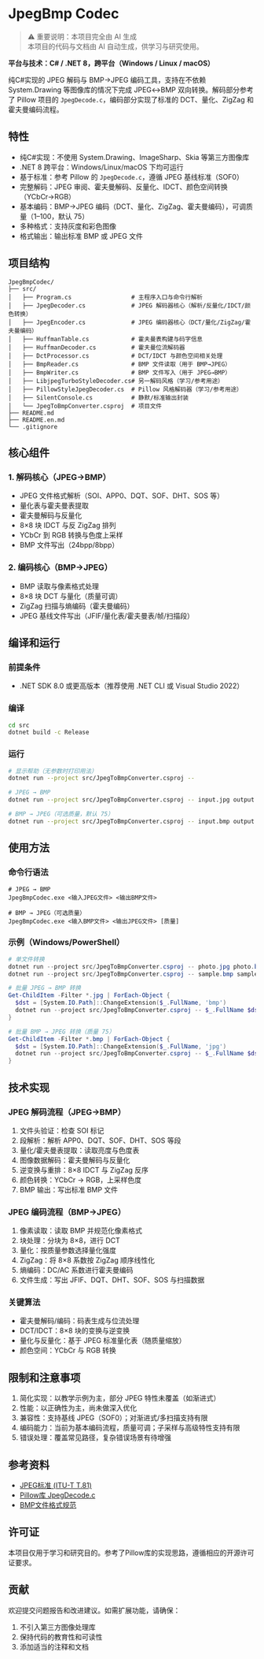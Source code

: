 # JpegBmp Codec

> ⚠️ 重要说明：本项目完全由 AI 生成  
> 本项目的代码与文档由 AI 自动生成，供学习与研究使用。

**平台与技术：C# / .NET 8，跨平台（Windows / Linux / macOS）**

纯C#实现的 JPEG 解码与 BMP→JPEG 编码工具，支持在不依赖 System.Drawing 等图像库的情况下完成 JPEG↔BMP 双向转换。解码部分参考了 Pillow 项目的 `JpegDecode.c`，编码部分实现了标准的 DCT、量化、ZigZag 和霍夫曼编码流程。

## 特性

- 纯C#实现：不使用 System.Drawing、ImageSharp、Skia 等第三方图像库
- .NET 8 跨平台：Windows/Linux/macOS 下均可运行
- 基于标准：参考 Pillow 的 `JpegDecode.c`，遵循 JPEG 基线标准（SOF0）
- 完整解码：JPEG 审阅、霍夫曼解码、反量化、IDCT、颜色空间转换（YCbCr→RGB）
- 基本编码：BMP→JPEG 编码（DCT、量化、ZigZag、霍夫曼编码），可调质量（1–100，默认 75）
- 多种格式：支持灰度和彩色图像
- 格式输出：输出标准 BMP 或 JPEG 文件

## 项目结构

```
JpegBmpCodec/
├── src/
│   ├── Program.cs                 # 主程序入口与命令行解析
│   ├── JpegDecoder.cs             # JPEG 解码器核心（解析/反量化/IDCT/颜色转换）
│   ├── JpegEncoder.cs             # JPEG 编码器核心（DCT/量化/ZigZag/霍夫曼编码）
│   ├── HuffmanTable.cs            # 霍夫曼表构建与码字信息
│   ├── HuffmanDecoder.cs          # 霍夫曼位流解码器
│   ├── DctProcessor.cs            # DCT/IDCT 与颜色空间相关处理
│   ├── BmpReader.cs               # BMP 文件读取（用于 BMP→JPEG）
│   ├── BmpWriter.cs               # BMP 文件写入（用于 JPEG→BMP）
│   ├── LibjpegTurboStyleDecoder.cs# 另一解码风格（学习/参考用途）
│   ├── PillowStyleJpegDecoder.cs  # Pillow 风格解码器（学习/参考用途）
│   ├── SilentConsole.cs           # 静默/标准输出封装
│   └── JpegToBmpConverter.csproj  # 项目文件
├── README.md
├── README.en.md
└── .gitignore
```

## 核心组件

### 1. 解码核心（JPEG→BMP）
- JPEG 文件格式解析（SOI、APP0、DQT、SOF、DHT、SOS 等）
- 量化表与霍夫曼表提取
- 霍夫曼解码与反量化
- 8×8 块 IDCT 与反 ZigZag 排列
- YCbCr 到 RGB 转换与色度上采样
- BMP 文件写出（24bpp/8bpp）

### 2. 编码核心（BMP→JPEG）
- BMP 读取与像素格式处理
- 8×8 块 DCT 与量化（质量可调）
- ZigZag 扫描与熵编码（霍夫曼编码）
- JPEG 基线文件写出（JFIF/量化表/霍夫曼表/帧/扫描段）

## 编译和运行

### 前提条件
- .NET SDK 8.0 或更高版本（推荐使用 .NET CLI 或 Visual Studio 2022）

### 编译
```bash
cd src
dotnet build -c Release
```

### 运行
```bash
# 显示帮助（无参数时打印用法）
dotnet run --project src/JpegToBmpConverter.csproj --

# JPEG → BMP
dotnet run --project src/JpegToBmpConverter.csproj -- input.jpg output.bmp

# BMP → JPEG（可选质量，默认 75）
dotnet run --project src/JpegToBmpConverter.csproj -- input.bmp output.jpg 75
```

## 使用方法

### 命令行语法
```
# JPEG → BMP
JpegBmpCodec.exe <输入JPEG文件> <输出BMP文件>

# BMP → JPEG（可选质量）
JpegBmpCodec.exe <输入BMP文件> <输出JPEG文件> [质量]
```

### 示例（Windows/PowerShell）
```powershell
# 单文件转换
dotnet run --project src/JpegToBmpConverter.csproj -- photo.jpg photo.bmp
dotnet run --project src/JpegToBmpConverter.csproj -- sample.bmp sample.jpg 80

# 批量 JPEG → BMP 转换
Get-ChildItem -Filter *.jpg | ForEach-Object {
  $dst = [System.IO.Path]::ChangeExtension($_.FullName, 'bmp')
  dotnet run --project src/JpegToBmpConverter.csproj -- $_.FullName $dst
}

# 批量 BMP → JPEG 转换（质量 75）
Get-ChildItem -Filter *.bmp | ForEach-Object {
  $dst = [System.IO.Path]::ChangeExtension($_.FullName, 'jpg')
  dotnet run --project src/JpegToBmpConverter.csproj -- $_.FullName $dst 75
}
```

## 技术实现

### JPEG 解码流程（JPEG→BMP）
1. 文件头验证：检查 SOI 标记
2. 段解析：解析 APP0、DQT、SOF、DHT、SOS 等段
3. 量化/霍夫曼表提取：读取亮度与色度表
4. 图像数据解码：霍夫曼解码与反量化
5. 逆变换与重排：8×8 IDCT 与 ZigZag 反序
6. 颜色转换：YCbCr → RGB，上采样色度
7. BMP 输出：写出标准 BMP 文件

### JPEG 编码流程（BMP→JPEG）
1. 像素读取：读取 BMP 并规范化像素格式
2. 块处理：分块为 8×8，进行 DCT
3. 量化：按质量参数选择量化强度
4. ZigZag：将 8×8 系数按 ZigZag 顺序线性化
5. 熵编码：DC/AC 系数进行霍夫曼编码
6. 文件生成：写出 JFIF、DQT、DHT、SOF、SOS 与扫描数据

### 关键算法
- 霍夫曼解码/编码：码表生成与位流处理
- DCT/IDCT：8×8 块的变换与逆变换
- 量化与反量化：基于 JPEG 标准量化表（随质量缩放）
- 颜色空间：YCbCr 与 RGB 转换

## 限制和注意事项

1. 简化实现：以教学示例为主，部分 JPEG 特性未覆盖（如渐进式）
2. 性能：以正确性为主，尚未做深入优化
3. 兼容性：支持基线 JPEG（SOF0）；对渐进式/多扫描支持有限
4. 编码能力：当前为基本编码流程，质量可调；子采样与高级特性支持有限
5. 错误处理：覆盖常见路径，复杂错误场景有待增强

## 参考资料

- [JPEG标准 (ITU-T T.81)](https://www.itu.int/rec/T-REC-T.81)
- [Pillow库 JpegDecode.c](https://github.com/python-pillow/Pillow/blob/main/src/libImaging/JpegDecode.c)
- [BMP文件格式规范](https://en.wikipedia.org/wiki/BMP_file_format)

## 许可证

本项目仅用于学习和研究目的。参考了Pillow库的实现思路，遵循相应的开源许可证要求。

## 贡献

欢迎提交问题报告和改进建议。如需扩展功能，请确保：
1. 不引入第三方图像处理库
2. 保持代码的教育性和可读性
3. 添加适当的注释和文档